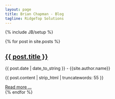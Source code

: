 ```yaml
---
layout: page
title: Brian Chapman - Blog
tagline: RidgeTop Solutions
---
```

{% include JB/setup %}

{% for post in site.posts %}
<div>
  <h2><a href="{{ post.url }}">{{ post.title }}</a></h2>
  <p>{{ post.date | date_to_string }} - {{site.author.name}}</p>
  <p>{{ post.content | strip_html | truncatewords: 55 }}</p>
  <a href="{{ post.url }}">Read more ...</a>
</div>
{% endfor %}



